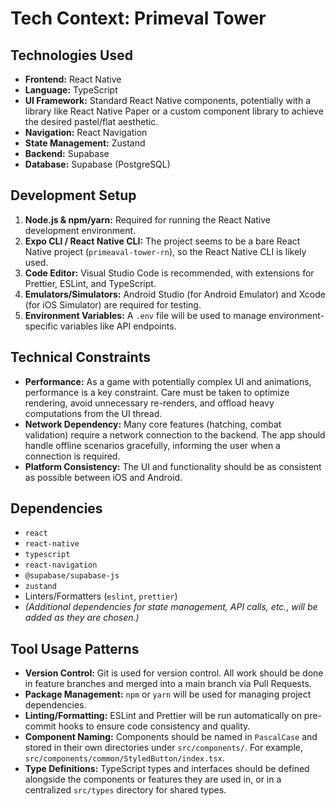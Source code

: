 # Tech Context: Primeval Tower

## Technologies Used
- **Frontend:** React Native
- **Language:** TypeScript
- **UI Framework:** Standard React Native components, potentially with a library like React Native Paper or a custom component library to achieve the desired pastel/flat aesthetic.
- **Navigation:** React Navigation
- **State Management:** Zustand
- **Backend:** Supabase
- **Database:** Supabase (PostgreSQL)

## Development Setup
1.  **Node.js & npm/yarn:** Required for running the React Native development environment.
2.  **Expo CLI / React Native CLI:** The project seems to be a bare React Native project (`primeaval-tower-rn`), so the React Native CLI is likely used.
3.  **Code Editor:** Visual Studio Code is recommended, with extensions for Prettier, ESLint, and TypeScript.
4.  **Emulators/Simulators:** Android Studio (for Android Emulator) and Xcode (for iOS Simulator) are required for testing.
5.  **Environment Variables:** A `.env` file will be used to manage environment-specific variables like API endpoints.

## Technical Constraints
- **Performance:** As a game with potentially complex UI and animations, performance is a key constraint. Care must be taken to optimize rendering, avoid unnecessary re-renders, and offload heavy computations from the UI thread.
- **Network Dependency:** Many core features (hatching, combat validation) require a network connection to the backend. The app should handle offline scenarios gracefully, informing the user when a connection is required.
- **Platform Consistency:** The UI and functionality should be as consistent as possible between iOS and Android.

## Dependencies
- `react`
- `react-native`
- `typescript`
- `react-navigation`
- `@supabase/supabase-js`
- `zustand`
- Linters/Formatters (`eslint`, `prettier`)
- *(Additional dependencies for state management, API calls, etc., will be added as they are chosen.)*

## Tool Usage Patterns
- **Version Control:** Git is used for version control. All work should be done in feature branches and merged into a main branch via Pull Requests.
- **Package Management:** `npm` or `yarn` will be used for managing project dependencies.
- **Linting/Formatting:** ESLint and Prettier will be run automatically on pre-commit hooks to ensure code consistency and quality.
- **Component Naming:** Components should be named in `PascalCase` and stored in their own directories under `src/components/`. For example, `src/components/common/StyledButton/index.tsx`.
- **Type Definitions:** TypeScript types and interfaces should be defined alongside the components or features they are used in, or in a centralized `src/types` directory for shared types. 